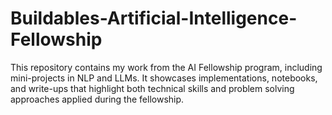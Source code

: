 # Buildables-Artificial-Intelligence-Fellowship
This repository contains my work from the AI Fellowship program, including mini-projects in NLP and LLMs. It showcases implementations, notebooks, and write-ups that highlight both technical skills and problem solving approaches applied during the fellowship.
